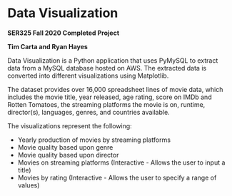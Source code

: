 # Data Visualization
<b>SER325 Fall 2020 Completed Project</b>

<b>Tim Carta and Ryan Hayes</b>

Data Visualization is a Python application that uses PyMySQL to extract data from a MySQL database hosted on AWS. The extracted data is converted into different visualizations using Matplotlib.

The dataset provides over 16,000 spreadsheet lines of movie data, which includes the movie title, year released, age rating, score on IMDb and Rotten Tomatoes, the streaming platforms the movie is on, runtime, director(s), languages, genres, and countries available.

The visualizations represent the following:
- Yearly production of movies by streaming platforms
- Movie quality based upon genre
- Movie quality based upon director
- Movies on streaming platforms (Interactive - Allows the user to input a title)
- Movies by rating (Interactive - Allows the user to specify a range of values)
